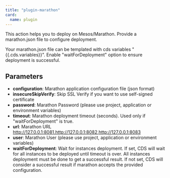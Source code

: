 ```yaml
---
title: "plugin-marathon"
card:
  name: plugin
---
```


This action helps you to deploy on Mesos/Marathon. Provide a marathon.json file to configure deployment.

Your marathon.json file can be templated with cds variables "{{.cds.variables}}". Enable "waitForDeployment" option to ensure deployment is successful.


## Parameters

* **configuration**: Marathon application configuration file (json format)
* **insecureSkipVerify**: Skip SSL Verify if you want to use self-signed certificate
* **password**: Marathon Password (please use project, application or environment variables)
* **timeout**: Marathon deployment timeout (seconds). Used only if "waitForDeployment" is true.
* **url**: Marathon URL http://127.0.0.1:8081,http://127.0.0.1:8082,http://127.0.0.1:8083
* **user**: Marathon User (please use project, application or environment variables)
* **waitForDeployment**: Wait for instances deployment.
If set, CDS will wait for all instances to be deployed until timeout is over. All instances deployment must be done to get a successful result.
If not set, CDS will consider a successful result if marathon accepts the provided configuration.





